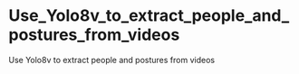 # Use_Yolo8v_to_extract_people_and_postures_from_videos
Use Yolo8v to extract people and postures from videos

